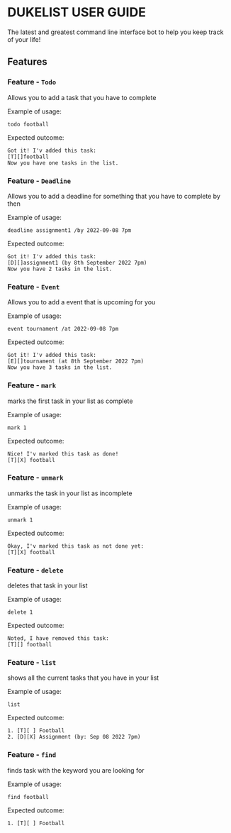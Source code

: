 # DUKELIST USER GUIDE
The latest and greatest command line interface bot to help you keep track of your life!
## Features 

### Feature - `Todo`

Allows you to add a task that you have to complete

Example of usage:

`todo football`

Expected outcome:

```
Got it! I'v added this task:
[T][]football
Now you have one tasks in the list.
```
### Feature - `Deadline`

Allows you to add a deadline for something that you have to complete by then

Example of usage:

`deadline assignment1 /by 2022-09-08 7pm`

Expected outcome:

```
Got it! I'v added this task:
[D][]assignment1 (by 8th September 2022 7pm)
Now you have 2 tasks in the list.
```

### Feature - `Event`

Allows you to add a event that is upcoming for you

Example of usage:

`event tournament /at 2022-09-08 7pm`

Expected outcome:

```
Got it! I'v added this task:
[E][]tournament (at 8th September 2022 7pm)
Now you have 3 tasks in the list.
```

### Feature - `mark`

marks the first task in your list as complete

Example of usage:

`mark 1`

Expected outcome:

```
Nice! I'v marked this task as done!
[T][X] football
```

### Feature - `unmark`

unmarks the  task in your list as incomplete

Example of usage:

`unmark 1`

Expected outcome:

```
Okay, I'v marked this task as not done yet:
[T][X] football
```

### Feature - `delete`

deletes that task in your list

Example of usage:

`delete 1`

Expected outcome:

```
Noted, I have removed this task:
[T][] football
```

### Feature - `list`

shows all the current tasks that you have in your list

Example of usage:

`list`

Expected outcome:

```
1. [T][ ] Football
2. [D][X] Assignment (by: Sep 08 2022 7pm)
```

### Feature - `find`

finds task with the keyword you are looking for

Example of usage:

`find football`

Expected outcome:

```
1. [T][ ] Football
```


